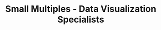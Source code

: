 ---
title: Small Multiples - Data Visualization Specialists
featured: true
images:
  - /uploads/smallmultiplesdotcomdotau.png
permalink: https://smallmultiples.com.au
private: true
---